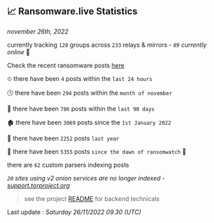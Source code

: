 
## 📈 Ransomware.live Statistics
_november 26th, 2022_

currently tracking `128` groups across `233` relays & mirrors - _`89` currently online_ 📡

Check the recent ransomware posts [here](https://www.ransomware.live/#/recentposts)


⏲ there have been `4` posts within the `last 24 hours`

🕓 there have been `294` posts within the `month of november`

📅 there have been `786` posts within the `last 90 days`

🏚 there have been `3069` posts since the `1st January 2022`

🚀 there have been `2252` posts `last year`

🦕 there have been `5355` posts `since the dawn of ransomwatch` 🐣

there are `62` custom parsers indexing posts

_`20` sites using v2 onion services are no longer indexed - [support.torproject.org](https://support.torproject.org/onionservices/v2-deprecation/)_

> see the project [README](https://github.com/jmousqueton/ransomwatch#readme) for backend technicals



Last update : _Saturday 26/11/2022 09.30 (UTC)_

